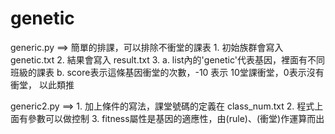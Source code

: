 genetic
=======

generic.py ==> 簡單的排課，可以排除不衝堂的課表
                1. 初始族群會寫入 genetic.txt
                2. 結果會寫入 result.txt
                3. 
                  a. list內的'genetic'代表基因，裡面有不同班級的課表
                  b. score表示這條基因衝堂的次數，-10 表示 10堂課衝堂，0表示沒有衝堂， 以此類推

generic2.py ==> 1. 加上條件的寫法，課堂號碼的定義在 class_num.txt
                2. 程式上面有參數可以做控制
                3. fitness屬性是基因的適應性，由(rule)、(衝堂)作運算而出
                
                
                
  
